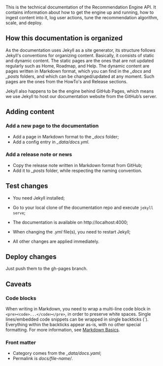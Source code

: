 This is the technical documentation of the Recommendation Engine API.
It contains information about how to get the engine up and running, how to ingest content into it, log user actions, tune the recommendation algorithm, scale, and deploy.

## How this documentation is organized

As the documentation uses Jekyll as a site generator, its structure follows Jekyll's conventions for organizing content. Basically, it consists of static and dynamic content. The static pages are the ones that are not updated regularly such as Home, Roadmap, and Help. The dynamic content are pages written in Markdown format, which you can find in the *_docs* and *_posts* folders, and which can be changed/updated at any moment. Such pages are the ones from the HowTo's and Release sections.

Jekyll also happens to be the engine behind GitHub Pages, which means we use Jekyll to host our documentation website from the GitHub’s server.

## Adding content

### Add a new page to the documentation

* Add a page in Markdown format to the *_docs* folder;
* Add a config entry in *_data/docs.yml*.

### Add a release note or news

* Copy the release note written in Markdown format from GitHub;
* Add it to *_posts* folder, while respecting the naming convention.

## Test changes

* You need Jekyll installed;
* Go to your local clone of the documentation repo and execute
`jekyll serve`;

* The documentation is available on http://localhost:4000;
* When changing the *.yml* file(s), you need to restart Jekyll;
* All other changes are applied immediately.

## Deploy changes

Just push them to the gh-pages branch.

## Caveats

### Code blocks

When writing in Markdown, you need to wrap a multi-line code block in `<pre><code>...</code></pre>`, in order to preserve white spaces. Single lines/embedded code snippets can be wrapped in single backticks (`). Everything within the backticks appear as-is, with no other special formatting. For more information, see [Markdown Basics](https://help.github.com/articles/markdown-basics/). 

### Front matter

* Category comes from the *_data/docs.yaml*;
* Permalink is *docs/file-name/*.

